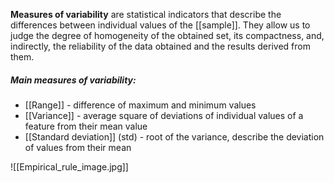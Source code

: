 **Measures of variability** are statistical indicators that describe the differences between individual values of the [[sample]]. They allow us to judge the degree of homogeneity of the obtained set, its compactness, and, indirectly, the reliability of the data obtained and the results derived from them.

##### Main measures of variability:
* [[Range]] - difference of maximum and minimum values
* [[Variance]] - average square of deviations of individual values of a feature from their mean value
* [[Standard deviation]] (std) - root of the variance, describe the deviation of values from their mean

![[Empirical_rule_image.jpg]]